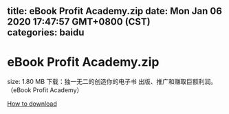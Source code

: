 
title: eBook Profit Academy.zip
date: Mon Jan 06 2020 17:47:57 GMT+0800 (CST)    
categories: baidu
---

# eBook Profit Academy.zip
size: 1.80 MB
 下载：独一无二的创造你的电子书 出版、推广和赚取巨额利润。（eBook Profit Academy）
 

[How to download](https://bpcam.bemobtrk.com/go/2ceec3aa-1ca2-46d6-b9ff-aaa5c184517c?jno=5243)